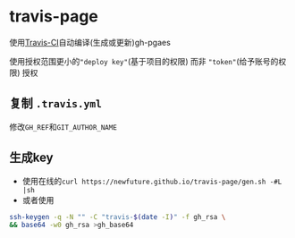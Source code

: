 travis-page
===================

使用[Travis-CI](https://travis-ci.org)自动编译(生成或更新)gh-pgaes

使用授权范围更小的`"deploy key"`(基于项目的权限) 而非 `"token"`(给予账号的权限) 授权

## 复制 `.travis.yml`
修改`GH_REF`和`GIT_AUTHOR_NAME`


## 生成key

* 使用在线的`curl https://newfuture.github.io/travis-page/gen.sh -#L |sh`
* 或者使用
```bash
ssh-keygen -q -N "" -C "travis-$(date -I)" -f gh_rsa \
&& base64 -w0 gh_rsa >gh_base64
```

